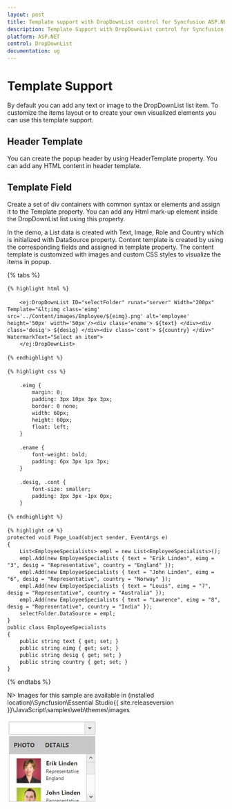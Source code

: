```yaml
---
layout: post
title: Template support with DropDownList control for Syncfusion ASP.NET 
description: Template Support with DropDownList control for Syncfusion ASP.NET
platform: ASP.NET 
control: DropDownList
documentation: ug
---
```


# Template Support

By default you can add any text or image to the DropDownList list item. To customize the items layout or to create your own visualized elements you can use this template support.

## Header Template

You can create the popup header by using HeaderTemplate property. You can add any HTML content in header template.

## Template Field

Create a set of div containers with common syntax or elements and assign it to the Template property. You can add any Html mark-up element inside the DropDownList list using this property.

In the demo, a List data is created with Text, Image, Role and Country which is initialized with DataSource property. Content template is created by using the corresponding fields and assigned in template property. The content template is customized with images and custom CSS styles to visualize the items in popup.

{% tabs %}

	{% highlight html %}
    
        <ej:DropDownList ID="selectFolder" runat="server" Width="200px" Template="&lt;img class='eimg' src='../Content/images/Employee/${eimg}.png' alt='employee' height='50px' width='50px'/><div class='ename'> ${text} </div><div class='desig'> ${desig} </div><div class='cont'> ${country} </div>" WatermarkText="Select an item">
        </ej:DropDownList>
		
	{% endhighlight %}
    
    {% highlight css %}

    	.eimg {
            margin: 0;
            padding: 3px 10px 3px 3px;
            border: 0 none;
            width: 60px;
            height: 60px;
            float: left;
        }

        .ename {
            font-weight: bold;
            padding: 6px 3px 1px 3px;
        }

        .desig, .cont {
            font-size: smaller;
            padding: 3px 3px -1px 0px;
        }

    {% endhighlight %}
    
    {% highlight c# %}
    protected void Page_Load(object sender, EventArgs e)
    {
        List<EmployeeSpecialists> empl = new List<EmployeeSpecialists>();
        empl.Add(new EmployeeSpecialists { text = "Erik Linden", eimg = "3", desig = "Representative", country = "England" });
        empl.Add(new EmployeeSpecialists { text = "John Linden", eimg = "6", desig = "Representative", country = "Norway" });
        empl.Add(new EmployeeSpecialists { text = "Louis", eimg = "7", desig = "Representative", country = "Australia" });
        empl.Add(new EmployeeSpecialists { text = "Lawrence", eimg = "8", desig = "Representative", country = "India" });
        selectFolder.DataSource = empl;
    }
    public class EmployeeSpecialists
    {
        public string text { get; set; }
        public string eimg { get; set; }
        public string desig { get; set; }
        public string country { get; set; }
    }
    
 {% endtabs %}

N> Images for this sample are available in (installed location)\Syncfusion\Essential Studio\{{ site.releaseversion }}\JavaScript\samples\web\themes\images<br/>

![](TemplateSupport_images/TemplateSupport_img1.jpeg)


